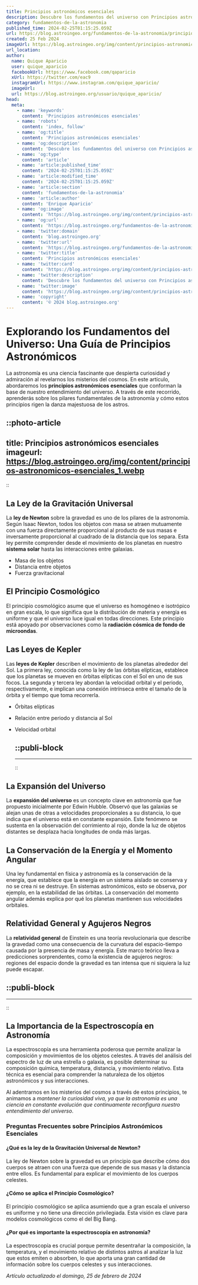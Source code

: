 ```yaml
---
title: Principios astronómicos esenciales
description: Descubre los fundamentos del universo con Principios astronómicos esenciales. Explora las bases de la astronomía de forma clara y precisa.
category: fundamentos-de-la-astronomia
published_time: 2024-02-25T01:15:25.059Z
url: https://blog.astroingeo.org/fundamentos-de-la-astronomia/principios-astronomicos-esenciales
created: 25 Feb 2024
imageUrl: https://blog.astroingeo.org/img/content/principios-astronomicos-esenciales_1.webp
url_location:
author:
  name: Quique Aparicio
  user: quique_aparicio
  facebookUrl: https://www.facebook.com/qaparicio
  xUrl: https://twitter.com/eac9
  instagramUrl: https://www.instagram.com/quique_aparicio/
  imageUrl: 
  url: https://blog.astroingeo.org/usuario/quique_aparicio/
head:
  meta:
    - name: 'keywords'
      content: 'Principios astronómicos esenciales'
    - name: 'robots'
      content: 'index, follow'
    - name: 'og:title'
      content: 'Principios astronómicos esenciales'
    - name: 'og:description'
      content: 'Descubre los fundamentos del universo con Principios astronómicos esenciales. Explora las bases de la astronomía de forma clara y precisa.'
    - name: 'og:type'
      content: 'article'
    - name: 'article:published_time'
      content: '2024-02-25T01:15:25.059Z'
    - name: 'article:modified_time'
      content: '2024-02-25T01:15:25.059Z'
    - name: 'article:section'
      content: 'fundamentos-de-la-astronomia'
    - name: 'article:author'
      content: 'Enrique Aparicio'
    - name: 'og:image'
      content: 'https://blog.astroingeo.org/img/content/principios-astronomicos-esenciales_1.webp'
    - name: 'og:url'
      content: 'https://blog.astroingeo.org/fundamentos-de-la-astronomia/principios-astronomicos-esenciales'
    - name: 'twitter:domain'
      content: 'blog.astroingeo.org'
    - name: 'twitter:url'
      content: 'https://blog.astroingeo.org/fundamentos-de-la-astronomia/principios-astronomicos-esenciales'
    - name: 'twitter:title'
      content: 'Principios astronómicos esenciales'
    - name: 'twitter:card'
      content: 'https://blog.astroingeo.org/img/content/principios-astronomicos-esenciales_1.webp'
    - name: 'twitter:description'
      content: 'Descubre los fundamentos del universo con Principios astronómicos esenciales. Explora las bases de la astronomía de forma clara y precisa.'
    - name: 'twitter:image'
      content: 'https://blog.astroingeo.org/img/content/principios-astronomicos-esenciales_1.webp'
    - name: 'copyright'
      content: '© 2024 blog.astroingeo.org'
---
```

# Explorando los Fundamentos del Universo: Una Guía de Principios Astronómicos

La astronomía es una ciencia fascinante que despierta curiosidad y admiración al revelarnos los misterios del cosmos. En este artículo, abordaremos los **principios astronómicos esenciales** que conforman la base de nuestro entendimiento del universo. A través de este recorrido, aprenderás sobre los pilares fundamentales de la astronomía y cómo estos principios rigen la danza majestuosa de los astros.


::photo-article
---
title: Principios astronómicos esenciales
imageurl: https://blog.astroingeo.org/img/content/principios-astronomicos-esenciales_1.webp
---
::


## La Ley de la Gravitación Universal

La **ley de Newton** sobre la gravedad es uno de los pilares de la astronomía. Según Isaac Newton, todos los objetos con masa se atraen mutuamente con una fuerza directamente proporcional al producto de sus masas e inversamente proporcional al cuadrado de la distancia que los separa. Esta ley permite comprender desde el movimiento de los planetas en nuestro **sistema solar** hasta las interacciones entre galaxias.

- Masa de los objetos
- Distancia entre objetos
- Fuerza gravitacional

## El Principio Cosmológico

El principio cosmológico asume que el universo es homogéneo e isotrópico en gran escala, lo que significa que la distribución de materia y energía es uniforme y que el universo luce igual en todas direcciones. Este principio está apoyado por observaciones como la **radiación cósmica de fondo de microondas**.

## Las Leyes de Kepler

Las **leyes de Kepler** describen el movimiento de los planetas alrededor del Sol. La primera ley, conocida como la ley de las órbitas elípticas, establece que los planetas se mueven en órbitas elípticas con el Sol en uno de sus focos. La segunda y tercera ley abordan la velocidad orbital y el periodo, respectivamente, e implican una conexión intrínseca entre el tamaño de la órbita y el tiempo que toma recorrerla.

- Órbitas elípticas
- Relación entre periodo y distancia al Sol
- Velocidad orbital


  ::publi-block
  ---
  ---
  ::
  
  
## La Expansión del Universo

La **expansión del universo** es un concepto clave en astronomía que fue propuesto inicialmente por Edwin Hubble. Observó que las galaxias se alejan unas de otras a velocidades proporcionales a su distancia, lo que indica que el universo está en constante expansión. Este fenómeno se sustenta en la observación del corrimiento al rojo, donde la luz de objetos distantes se desplaza hacia longitudes de onda más largas.

## La Conservación de la Energía y el Momento Angular

Una ley fundamental en física y astronomía es la conservación de la energía, que establece que la energía en un sistema aislado se conserva y no se crea ni se destruye. En sistemas astronómicos, esto se observa, por ejemplo, en la estabilidad de las órbitas. La conservación del momento angular además explica por qué los planetas mantienen sus velocidades orbitales.

## Relatividad General y Agujeros Negros

La **relatividad general** de Einstein es una teoría revolucionaria que describe la gravedad como una consecuencia de la curvatura del espacio-tiempo causada por la presencia de masa y energía. Este marco teórico lleva a predicciones sorprendentes, como la existencia de agujeros negros: regiones del espacio donde la gravedad es tan intensa que ni siquiera la luz puede escapar.


  ::publi-block
  ---
  ---
  ::
  
  
## La Importancia de la Espectroscopía en Astronomía

La espectroscopía es una herramienta poderosa que permite analizar la composición y movimientos de los objetos celestes. A través del análisis del espectro de luz de una estrella o galaxia, es posible determinar su composición química, temperatura, distancia, y movimiento relativo. Esta técnica es esencial para comprender la naturaleza de los objetos astronómicos y sus interacciones.

Al adentrarnos en los misterios del cosmos a través de estos principios, te animamos a *mantener la curiosidad viva, ya que la astronomía es una ciencia en constante evolución que continuamente reconfigura nuestro entendimiento del universo*.

### Preguntas Frecuentes sobre Principios Astronómicos Esenciales

#### ¿Qué es la ley de la Gravitación Universal de Newton?
La ley de Newton sobre la gravedad es un principio que describe cómo dos cuerpos se atraen con una fuerza que depende de sus masas y la distancia entre ellos. Es fundamental para explicar el movimiento de los cuerpos celestes.

#### ¿Cómo se aplica el Principio Cosmológico?
El principio cosmológico se aplica asumiendo que a gran escala el universo es uniforme y no tiene una dirección privilegiada. Esta visión es clave para modelos cosmológicos como el del Big Bang.

#### ¿Por qué es importante la espectroscopía en astronomía?
La espectroscopía es crucial porque permite desentrañar la composición, la temperatura, y el movimiento relativo de distintos astros al analizar la luz que estos emiten o absorben, lo que aporta una gran cantidad de información sobre los cuerpos celestes y sus interacciones.

_Artículo actualizado el domingo, 25 de febrero de 2024_
